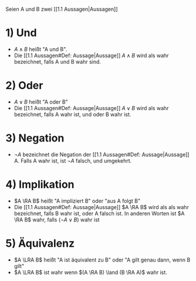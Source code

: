 Seien A und B zwei [[1.1 Aussagen|Aussagen]] 

# 1) Und
- $A \land B$ heißt "A und B".
- Die [[1.1 Aussagen#Def: Aussage|Aussage]] $A \land B$ wird als wahr bezeichnet, falls A und B wahr sind.

# 2) Oder
- $A \lor B$ heißt "A oder B"
- Die [[1.1 Aussagen#Def: Aussage|Aussage]] $A \lor B$ wird als wahr bezeichnet, falls A wahr ist, und oder B wahr ist.

# 3) Negation
- $\lnot A$ bezeichnet die Negation der [[1.1 Aussagen#Def: Aussage|Aussage]] A. Falls A wahr ist, ist $\lnot A$ falsch, und umgekehrt.

# 4) Implikation
- $A \RA B$ heißt "A impliziert B" oder "aus A folgt B"
- Die [[1.1 Aussagen#Def: Aussage|Aussage]] $A \RA B$ wird als als wahr bezeichnet, falls B wahr ist, oder A falsch ist. In anderen Worten ist $A \RA B$ wahr, falls $(\lnot A \lor B)$ wahr ist

# 5) Äquivalenz
- $A \LRA B$ heißt "A ist äquivalent zu B" oder "A gilt genau dann, wenn B gilt"
- $A \LRA B$ ist wahr wenn $(A \RA B) \land (B \RA A)$ wahr ist.

